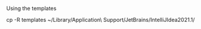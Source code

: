 #

Using the templates

cp -R templates ~/Library/Application\ Support/JetBrains/IntelliJIdea2021.1/

